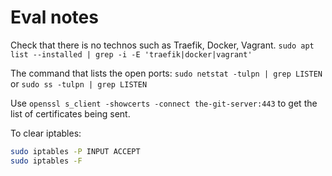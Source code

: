 # Eval notes

Check that there is no technos such as Traefik, Docker, Vagrant.
`sudo apt list --installed | grep -i -E 'traefik|docker|vagrant'`

The command that lists the open ports:
`sudo netstat -tulpn | grep LISTEN` or
`sudo ss -tulpn | grep LISTEN`

Use `openssl s_client -showcerts -connect the-git-server:443` to get the list of certificates being sent.

To clear iptables:
```bash
sudo iptables -P INPUT ACCEPT
sudo iptables -F
```
